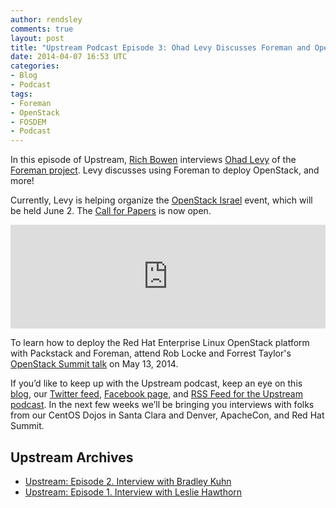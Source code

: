 ```yaml
---
author: rendsley
comments: true
layout: post
title: "Upstream Podcast Episode 3: Ohad Levy Discusses Foreman and OpenStack"
date: 2014-04-07 16:53 UTC
categories:
- Blog
- Podcast
tags:
- Foreman
- OpenStack
- FOSDEM
- Podcast
---
```


In this episode of Upstream, [Rich Bowen](http://twitter.com/rbowen) interviews [Ohad Levy](https://twitter.com/ohadlevy) of the [Foreman project](http://theforeman.org/). Levy discusses using Foreman to deploy OpenStack, and more! 

Currently, Levy is helping organize the [OpenStack Israel](http://www.openstack-israel.org/) event, which will be held June 2. The [Call for Papers](http://www.openstack-israel.org/#!copy-of-call-for-papers/cu3y) is now open. 

<iframe width="100%" height="166" scrolling="no" frameborder="no" src="https://w.soundcloud.com/player/?url=https%3A//api.soundcloud.com/tracks/143469545&amp;color=ff5500&amp;auto_play=false&amp;hide_related=false&amp;show_artwork=true"></iframe>

To learn how to deploy the Red Hat Enterprise Linux OpenStack platform with Packstack and Foreman, attend Rob Locke and Forrest Taylor's [OpenStack Summit talk](http://community.redhat.com/blog/2014/04/essential-talks-to-catch-at-openstack-summit-atlanta/) on May 13, 2014.

If you’d like to keep up with the Upstream podcast, keep an eye on this [blog](http://community.redhat.com/), our [Twitter feed](https://twitter.com/redhatopen), [Facebook page](https://www.facebook.com/redhatopen), and [RSS Feed for the Upstream podcast](http://upstream.jellycast.com/podcast/feed/2). In the next few weeks we’ll be bringing you interviews with folks from our CentOS Dojos in Santa Clara and Denver, ApacheCon, and Red Hat Summit. 

## Upstream Archives

* [Upstream: Episode 2. Interview with Bradley Kuhn](http://community.redhat.com/blog/2014/03/upstream-episode-2-interview-with-bradley-kuhn/)
* [Upstream: Episode 1. Interview with Leslie Hawthorn](http://community.redhat.com/blog/2014/03/new-podcast-and-interview-with-leslie-hawthorn/)

